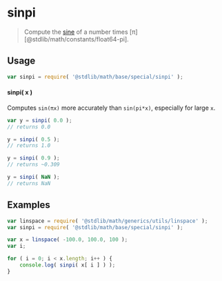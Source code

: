 sinpi
===
> Compute the [sine][math-sin] of a number times [π][@stdlib/math/constants/float64-pi].


<!-- <usage> -->
## Usage

``` javascript
var sinpi = require( '@stdlib/math/base/special/sinpi' );
```

#### sinpi( x )

Computes `sin(πx)` more accurately than `sin(pi*x)`, especially for large `x`.


``` javascript
var y = sinpi( 0.0 );
// returns 0.0

y = sinpi( 0.5 );
// returns 1.0

y = sinpi( 0.9 );
// returns ~0.309

y = sinpi( NaN );
// returns NaN
```
<!-- </usage> -->

<!-- <examples> -->
## Examples

``` javascript
var linspace = require( '@stdlib/math/generics/utils/linspace' );
var sinpi = require( '@stdlib/math/base/special/sinpi' );

var x = linspace( -100.0, 100.0, 100 );
var i;

for ( i = 0; i < x.length; i++ ) {
	console.log( sinpi( x[ i ] ) );
}
```
<!-- </examples> -->

<!-- <links> -->
<!-- FIXME -->
[math-sin]: https://github.com/math-io/sin
<!-- FIXME -->
[const-pi]: https://github.com/const-io/pi
<!-- </links> -->
